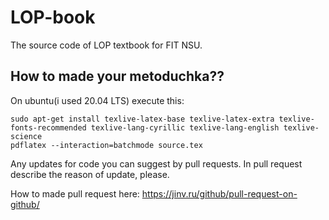 # LOP-book
The source code of LOP textbook for FIT NSU.

## How to made your metoduchka??
On ubuntu(i used 20.04 LTS) execute this:
```
sudo apt-get install texlive-latex-base texlive-latex-extra texlive-fonts-recommended texlive-lang-cyrillic texlive-lang-english texlive-science
pdflatex --interaction=batchmode source.tex
```

Any updates for code you can suggest by pull requests. In pull request describe the reason of update, please.

How to made pull request here: https://jinv.ru/github/pull-request-on-github/
